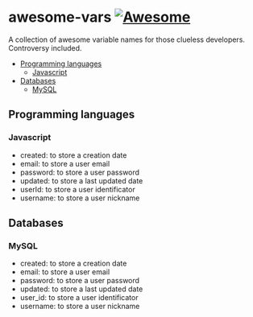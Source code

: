 # awesome-vars [![Awesome](https://cdn.rawgit.com/sindresorhus/awesome/d7305f38d29fed78fa85652e3a63e154dd8e8829/media/badge.svg)](https://github.com/sindresorhus/awesome)
A collection of awesome variable names for those clueless developers. Controversy included.

* [Programming languages](#programming-languages)
  * [Javascript](#javascript)
* [Databases](#databases)
  * [MySQL](#mysql)
  

## Programming languages

### Javascript

* created: to store a creation date
* email: to store a user email
* password: to store a user password
* updated: to store a last updated date
* userId: to store a user identificator
* username: to store a user nickname


## Databases

### MySQL

* created: to store a creation date
* email: to store a user email
* password: to store a user password
* updated: to store a last updated date
* user_id: to store a user identificator
* username: to store a user nickname
